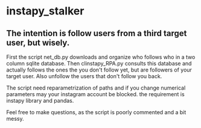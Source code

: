 # instapy_stalker
 
 ## The intention is follow users from a third target user, but wisely. 
 
First the script net_db.py downloads and organize who follows who in a two column sqlite database.
Then clinstapy_RPA.py consults this database and actually follows the ones the you don't follow yet, but are followers of your target user. Also unfollow the users that don't follow you back. 
 
 The script need reparametrization of paths and if you change numerical parameters may your instagram account be blocked. 
 the requirement is instapy library and pandas. 
 
 Feel free to make questions, as the script is poorly commented and a bit messy.
